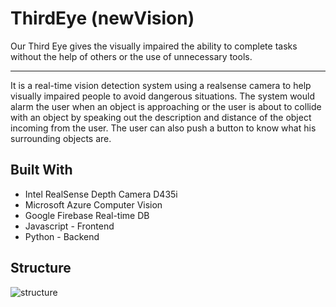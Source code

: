 # ThirdEye (newVision)

Our Third Eye gives the visually impaired the ability to complete tasks without the help of others or the use of unnecessary tools.
- - - -

It is a real-time vision detection system using a realsense camera to help visually impaired people to avoid dangerous situations. The system would alarm the user when an object is approaching or the user is about to collide with an object by speaking out the description and distance of the object incoming from the user. The user can also push a button to know what his surrounding objects are.

## Built With

* Intel RealSense Depth Camera D435i
* Microsoft Azure Computer Vision
* Google Firebase Real-time DB
* Javascript - Frontend
* Python - Backend

## Structure
![structure](https://user-images.githubusercontent.com/35855986/73151399-b850e900-4090-11ea-9dc1-ea951ec1e022.jpg)

